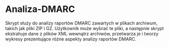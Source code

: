 # Analiza-DMARC
Skrypt służy do analizy raportów DMARC zawartych w plikach archiwum, takich jak pliki ZIP i GZ. Użytkownik może wybrać te pliki, a następnie skrypt ekstrahuje dane z plików XML wewnątrz archiwów, przetwarza je i tworzy wykresy prezentujące różne aspekty analizy raportów DMARC.
